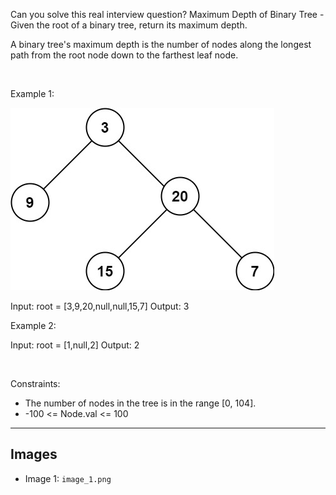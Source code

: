 Can you solve this real interview question? Maximum Depth of Binary Tree - Given the root of a binary tree, return its maximum depth.

A binary tree's maximum depth is the number of nodes along the longest path from the root node down to the farthest leaf node.

 

Example 1:

![Example 1](./image_1.png)


Input: root = [3,9,20,null,null,15,7]
Output: 3


Example 2:


Input: root = [1,null,2]
Output: 2


 

Constraints:

 * The number of nodes in the tree is in the range [0, 104].
 * -100 <= Node.val <= 100

---

## Images

- Image 1: `image_1.png`
